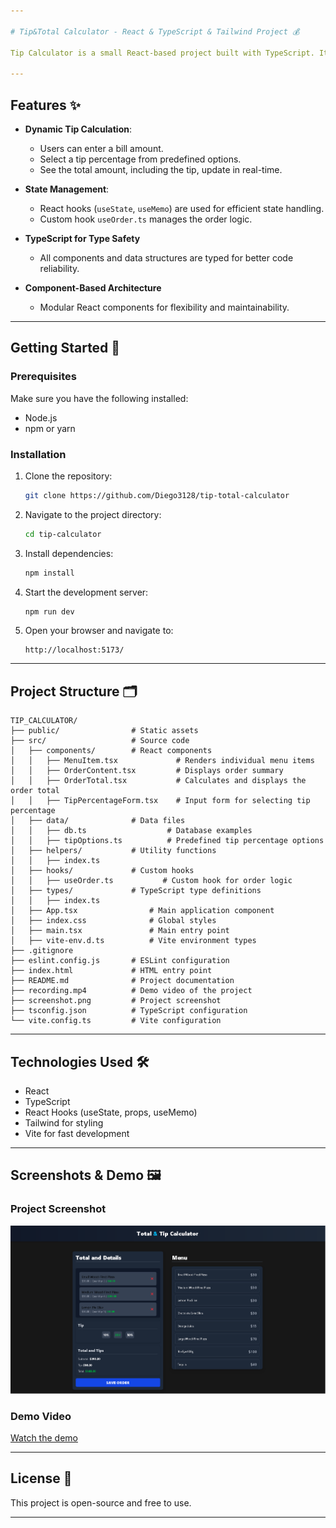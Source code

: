 ```yaml
---

# Tip&Total Calculator - React & TypeScript & Tailwind Project 💰  

Tip Calculator is a small React-based project built with TypeScript. It allows users to calculate the total bill including tips, dynamically updating the UI based on user input. The project showcases state management, hooks, and TypeScript usage in a React application.  

---
```


## Features ✨  

- **Dynamic Tip Calculation**:  
  - Users can enter a bill amount.  
  - Select a tip percentage from predefined options.  
  - See the total amount, including the tip, update in real-time.  

- **State Management**:  
  - React hooks (`useState`, `useMemo`) are used for efficient state handling.  
  - Custom hook `useOrder.ts` manages the order logic.  

- **TypeScript for Type Safety**  
  - All components and data structures are typed for better code reliability.  

- **Component-Based Architecture**  
  - Modular React components for flexibility and maintainability.  

---

## Getting Started 🚀  

### Prerequisites  
Make sure you have the following installed:  
- Node.js  
- npm or yarn  

### Installation  
1. Clone the repository:  
   ```bash
   git clone https://github.com/Diego3128/tip-total-calculator
   ```  
2. Navigate to the project directory:  
   ```bash
   cd tip-calculator
   ```  
3. Install dependencies:  
   ```bash
   npm install
   ```  
4. Start the development server:  
   ```bash
   npm run dev
   ```  
5. Open your browser and navigate to:  
   ```
   http://localhost:5173/
   ```  

---

## Project Structure 🗂️  
```
TIP_CALCULATOR/
├── public/                # Static assets
├── src/                   # Source code
│   ├── components/        # React components
│   │   ├── MenuItem.tsx             # Renders individual menu items
│   │   ├── OrderContent.tsx         # Displays order summary
│   │   ├── OrderTotal.tsx           # Calculates and displays the order total
│   │   ├── TipPercentageForm.tsx    # Input form for selecting tip percentage
│   ├── data/              # Data files
│   │   ├── db.ts                  # Database examples
│   │   ├── tipOptions.ts          # Predefined tip percentage options
│   ├── helpers/           # Utility functions
│   │   ├── index.ts
│   ├── hooks/             # Custom hooks
│   │   ├── useOrder.ts           # Custom hook for order logic
│   ├── types/             # TypeScript type definitions
│   │   ├── index.ts
│   ├── App.tsx                # Main application component
│   ├── index.css              # Global styles
│   ├── main.tsx               # Main entry point
│   ├── vite-env.d.ts          # Vite environment types
├── .gitignore             
├── eslint.config.js       # ESLint configuration
├── index.html             # HTML entry point
├── README.md              # Project documentation
├── recording.mp4          # Demo video of the project
├── screenshot.png         # Project screenshot
├── tsconfig.json          # TypeScript configuration
└── vite.config.ts         # Vite configuration
```  

---

## Technologies Used 🛠️  
- React  
- TypeScript  
- React Hooks (useState, props, useMemo)  
- Tailwind for styling  
- Vite for fast development  

---

## Screenshots & Demo 🖼️  
### Project Screenshot  
![Tip Calculator Screenshot](./screenshot.png)  

### Demo Video  
[Watch the demo](./recording.mp4)  

---

## License 📜  
This project is open-source and free to use.  

---
